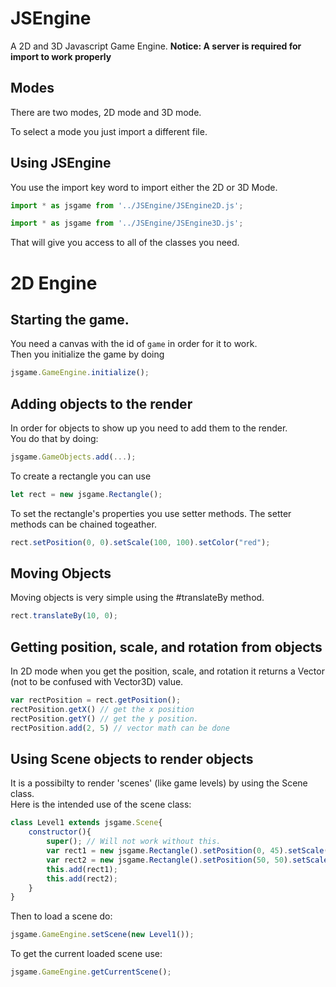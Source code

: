 # JSEngine
A 2D and 3D Javascript Game Engine. **Notice: A server is required for import to work properly**

## Modes
There are two modes, 2D mode and 3D mode.

To select a mode you just import a different file.

## Using JSEngine
You use the import key word to import either the 2D or 3D Mode.
```javascript
import * as jsgame from '../JSEngine/JSEngine2D.js';

import * as jsgame from '../JSEngine/JSEngine3D.js';
```
That will give you access to all of the classes you need.

# 2D Engine
## Starting the game.
You need a canvas with the id of `game` in order for it to work.  
Then you initialize the game by doing
```javascript
jsgame.GameEngine.initialize();
```

## Adding objects to the render
In order for objects to show up you need to add them to the render.  
You do that by doing:
```javascript
jsgame.GameObjects.add(...);
```
To create a rectangle you can use
```javascript
let rect = new jsgame.Rectangle();
```
To set the rectangle's properties you use setter methods. The setter methods can be chained togeather.
```javascript
rect.setPosition(0, 0).setScale(100, 100).setColor("red");
```
## Moving Objects
Moving objects is very simple using the #translateBy method.
```javascript
rect.translateBy(10, 0);
```
## Getting position, scale, and rotation from objects
In 2D mode when you get the position, scale, and rotation it returns a Vector (not to be confused with Vector3D) value.
```javascript
var rectPosition = rect.getPosition();
rectPosition.getX() // get the x position
rectPosition.getY() // get the y position.
rectPosition.add(2, 5) // vector math can be done
```

## Using Scene objects to render objects
It is a possibilty to render 'scenes' (like game levels) by using the Scene class.  
Here is the intended use of the scene class:  
```javascript
class Level1 extends jsgame.Scene{
    constructor(){
        super(); // Will not work without this.
        var rect1 = new jsgame.Rectangle().setPosition(0, 45).setScale(30, 30).setColor("blue");
        var rect2 = new jsgame.Rectangle().setPosition(50, 50).setScale(20, 20);
        this.add(rect1);
        this.add(rect2);
    }
}
```
Then to load a scene do:
```javascript
jsgame.GameEngine.setScene(new Level1());
```
To get the current loaded scene use:
```javascript
jsgame.GameEngine.getCurrentScene();
```